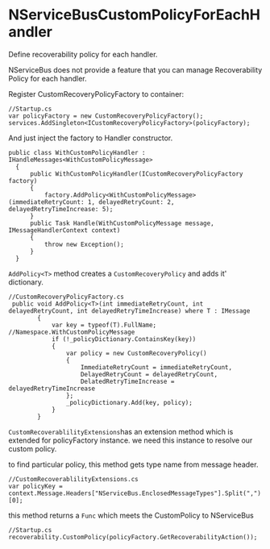 # NServiceBusCustomPolicyForEachHandler
Define recoverability policy for each handler.

NServiceBus does not provide a feature that you can manage Recoverability Policy for each handler.

Register CustomRecoveryPolicyFactory to container: 
    
    //Startup.cs
    var policyFactory = new CustomRecoveryPolicyFactory();
    services.AddSingleton<ICustomRecoveryPolicyFactory>(policyFactory);
    
And just inject the factory to Handler constructor.

    public class WithCustomPolicyHandler : IHandleMessages<WithCustomPolicyMessage>
      {
          public WithCustomPolicyHandler(ICustomRecoveryPolicyFactory factory)
          {
              factory.AddPolicy<WithCustomPolicyMessage>(immediateRetryCount: 1, delayedRetryCount: 2, delayedRetryTimeIncrease: 5);
          }
          public Task Handle(WithCustomPolicyMessage message, IMessageHandlerContext context)
          {
              throw new Exception();
          }
      }
   
`AddPolicy<T>` method creates a `CustomRecoveryPolicy` and adds it' dictionary.

    //CustomRecoveryPolicyFactory.cs
     public void AddPolicy<T>(int immediateRetryCount, int delayedRetryCount, int delayedRetryTimeIncrease) where T : IMessage
            {
                var key = typeof(T).FullName; //Namespace.WithCustomPolicyMessage
                if (!_policyDictionary.ContainsKey(key))
                {
                    var policy = new CustomRecoveryPolicy()
                    {
                        ImmediateRetryCount = immediateRetryCount,
                        DelayedRetryCount = delayedRetryCount,
                        DelatedRetryTimeIncrease = delayedRetryTimeIncrease
                    };
                    _policyDictionary.Add(key, policy);
                }
            }

`CustomRecoverablilityExtensions`has an extension method which is extended for policyFactory instance.
we need this instance to resolve our custom policy.

to find particular policy, this method gets type name from message header.
    
    //CustomRecoverablilityExtensions.cs
    var policyKey = context.Message.Headers["NServiceBus.EnclosedMessageTypes"].Split(",")[0];

this method returns a `Func` which meets the CustomPolicy to NServiceBus
    
    //Startup.cs
    recoverability.CustomPolicy(policyFactory.GetRecoverabilityAction());

 
